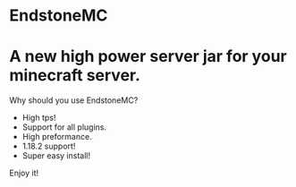 # EndstoneMC
# A new high power server jar for your minecraft server.

Why should you use EndstoneMC?

- High tps!
- Support for all plugins.
- High preformance.
- 1.18.2 support!
- Super easy install!

Enjoy it!
